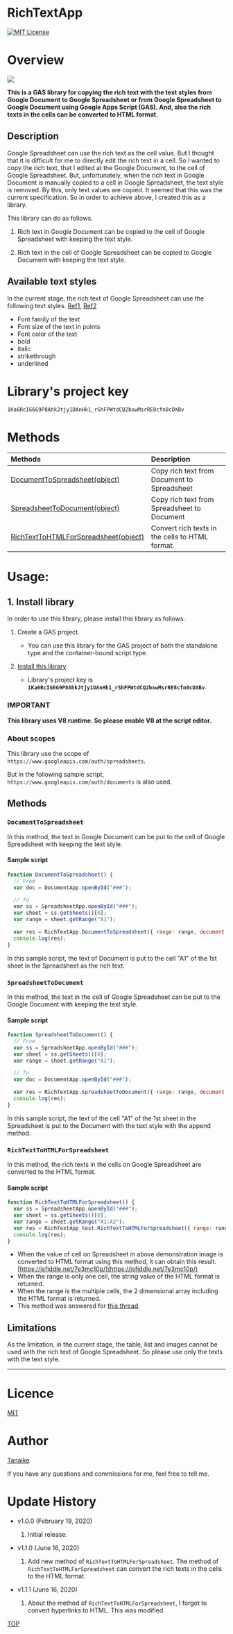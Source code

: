 # RichTextApp

<a name="top"></a>
[![MIT License](http://img.shields.io/badge/license-MIT-blue.svg?style=flat)](LICENCE)

<a name="overview"></a>

# Overview

![](images/fig1.png)

**This is a GAS library for copying the rich text with the text styles from Google Document to Google Spreadsheet or from Google Spreadsheet to Google Document using Google Apps Script (GAS). And, also the rich texts in the cells can be converted to HTML format.**

<a name="description"></a>

## Description

Google Spreadsheet can use the rich text as the cell value. But I thought that it is difficult for me to directly edit the rich text in a cell. So I wanted to copy the rich text, that I edited at the Google Document, to the cell of Google Spreadsheet. But, unfortunately, when the rich text in Google Document is manually copied to a cell in Google Spreadsheet, the text style is removed. By this, only text values are copied. It seemed that this was the current specification. So in order to achieve above, I created this as a library.

This library can do as follows.

1. Rich text in Google Document can be copied to the cell of Google Spreadsheet with keeping the text style.

2. Rich text in the cell of Google Spreadsheet can be copied to Google Document with keeping the text style.

## Available text styles

In the current stage, the rich text of Google Spreadsheet can use the following text styles. [Ref1](https://developers.google.com/apps-script/reference/spreadsheet/text-style-builder), [Ref2](https://developers.google.com/apps-script/reference/spreadsheet/text-style)

- Font family of the text
- Font size of the text in points
- Font color of the text
- bold
- italic
- strikethrough
- underlined

# Library's project key

```
1Ka6RcIG6G9P8AhkJtjy1DAnHk1_rShFPWtdCQ2bxwMsrRE8cfn0cDXBv
```

# Methods

| Methods                                                               | Description                                     |
| :-------------------------------------------------------------------- | :---------------------------------------------- |
| [DocumentToSpreadsheet(object)](#documenttospreadsheet)               | Copy rich text from Document to Spreadsheet     |
| [SpreadsheetToDocument(object)](#spreadsheettodocument)               | Copy rich text from Spreadsheet to Document     |
| [RichTextToHTMLForSpreadsheet(object)](#richtexttohtmlforspreadsheet) | Convert rich texts in the cells to HTML format. |

<a name="usage"></a>

# Usage:

## 1. Install library

In order to use this library, please install this library as follows.

1. Create a GAS project.

   - You can use this library for the GAS project of both the standalone type and the container-bound script type.

1. [Install this library](https://developers.google.com/apps-script/guides/libraries).

   - Library's project key is **`1Ka6RcIG6G9P8AhkJtjy1DAnHk1_rShFPWtdCQ2bxwMsrRE8cfn0cDXBv`**.

### IMPORTANT

**This library uses V8 runtime. So please enable V8 at the script editor.**

### About scopes

This library use the scope of `https://www.googleapis.com/auth/spreadsheets`.

But in the following sample script, `https://www.googleapis.com/auth/documents` is also used.

## Methods

<a name="documenttospreadsheet"></a>

### `DocumentToSpreadsheet`

In this method, the text in Google Document can be put to the cell of Google Spreadsheet with keeping the text style.

#### Sample script

```javascript
function DocumentToSpreadsheet() {
  // From
  var doc = DocumentApp.openById("###");

  // To
  var ss = SpreadsheetApp.openById("###");
  var sheet = ss.getSheets()[0];
  var range = sheet.getRange("A1");

  var res = RichTextApp.DocumentToSpreadsheet({ range: range, document: doc });
  console.log(res);
}
```

In this sample script, the text of Document is put to the cell "A1" of the 1st sheet in the Spreadsheet as the rich text.

<a name="spreadsheettodocument"></a>

### `SpreadsheetToDocument`

In this method, the text in the cell of Google Spreadsheet can be put to the Google Document with keeping the text style.

#### Sample script

```javascript
function SpreadsheetToDocument() {
  // From
  var ss = SpreadsheetApp.openById("###");
  var sheet = ss.getSheets()[0];
  var range = sheet.getRange("A1");

  // To
  var doc = DocumentApp.openById("###");

  var res = RichTextApp.SpreadsheetToDocument({ range: range, document: doc });
  console.log(res);
}
```

In this sample script, the text of the cell "A1" of the 1st sheet in the Spreadsheet is put to the Document with the text style with the append method.

<a name="richtexttohtmlforspreadsheet"></a>

### `RichTextToHTMLForSpreadsheet`

In this method, the rich texts in the cells on Google Spreadsheet are converted to the HTML format.

#### Sample script

```javascript
function RichTextToHTMLForSpreadsheet() {
  var ss = SpreadsheetApp.openById("###");
  var sheet = ss.getSheets()[0];
  var range = sheet.getRange("A1:A2");
  var res = RichTextApp_test.RichTextToHTMLForSpreadsheet({ range: range });
  console.log(res);
}
```

- When the value of cell on Spreadsheet in above demonstration image is converted to HTML format using this method, it can obtain this result. [https://jsfiddle.net/7e3mc10p/](https://jsfiddle.net/7e3mc10p/)
- When the range is only one cell, the string value of the HTML format is returned.
- When the range is the multiple cells, the 2 dimensional array including the HTML format is returned.
- This method was answered for [this thread](https://stackoverflow.com/q/62389397).


## Limitations

As the limitation, in the current stage, the table, list and images cannot be used with the rich text of Google Spreadsheet. So please use only the texts with the text style.

---

<a name="licence"></a>

# Licence

[MIT](LICENCE)

<a name="author"></a>

# Author

[Tanaike](https://tanaikech.github.io/about/)

If you have any questions and commissions for me, feel free to tell me.

<a name="updatehistory"></a>

# Update History

- v1.0.0 (February 19, 2020)

  1. Initial release.

- v1.1.0 (June 16, 2020)

  1. Add new method of `RichTextToHTMLForSpreadsheet`. The method of `RichTextToHTMLForSpreadsheet` can convert the rich texts in the cells to the HTML format.

- v1.1.1 (June 16, 2020)

  1. About the method of `RichTextToHTMLForSpreadsheet`, I forgot to convert hyperlinks to HTML. This was modified.

[TOP](#top)
